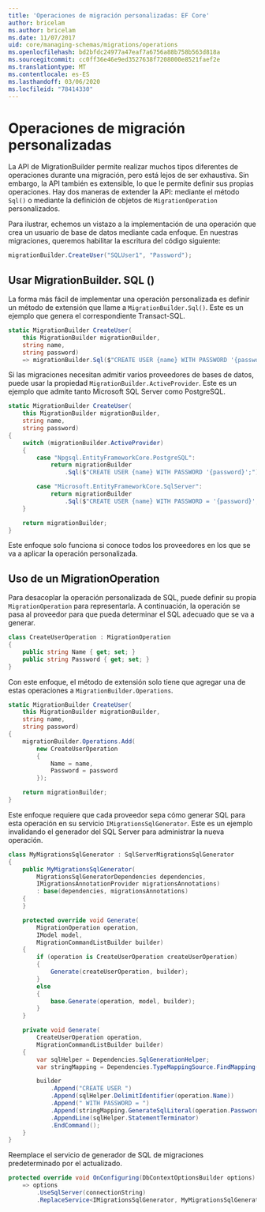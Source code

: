 ```yaml
---
title: 'Operaciones de migración personalizadas: EF Core'
author: bricelam
ms.author: bricelam
ms.date: 11/07/2017
uid: core/managing-schemas/migrations/operations
ms.openlocfilehash: bd2bfdc24977a47eaf7a6756a88b758b563d818a
ms.sourcegitcommit: cc0ff36e46e9ed3527638f7208000e8521faef2e
ms.translationtype: MT
ms.contentlocale: es-ES
ms.lasthandoff: 03/06/2020
ms.locfileid: "78414330"
---
```

# <a name="custom-migrations-operations"></a>Operaciones de migración personalizadas

La API de MigrationBuilder permite realizar muchos tipos diferentes de operaciones durante una migración, pero está lejos de ser exhaustiva. Sin embargo, la API también es extensible, lo que le permite definir sus propias operaciones. Hay dos maneras de extender la API: mediante el método `Sql()` o mediante la definición de objetos de `MigrationOperation` personalizados.

Para ilustrar, echemos un vistazo a la implementación de una operación que crea un usuario de base de datos mediante cada enfoque. En nuestras migraciones, queremos habilitar la escritura del código siguiente:

``` csharp
migrationBuilder.CreateUser("SQLUser1", "Password");
```

## <a name="using-migrationbuildersql"></a>Usar MigrationBuilder. SQL ()

La forma más fácil de implementar una operación personalizada es definir un método de extensión que llame a `MigrationBuilder.Sql()`. Este es un ejemplo que genera el correspondiente Transact-SQL.

``` csharp
static MigrationBuilder CreateUser(
    this MigrationBuilder migrationBuilder,
    string name,
    string password)
    => migrationBuilder.Sql($"CREATE USER {name} WITH PASSWORD '{password}';");
```

Si las migraciones necesitan admitir varios proveedores de bases de datos, puede usar la propiedad `MigrationBuilder.ActiveProvider`. Este es un ejemplo que admite tanto Microsoft SQL Server como PostgreSQL.

``` csharp
static MigrationBuilder CreateUser(
    this MigrationBuilder migrationBuilder,
    string name,
    string password)
{
    switch (migrationBuilder.ActiveProvider)
    {
        case "Npgsql.EntityFrameworkCore.PostgreSQL":
            return migrationBuilder
                .Sql($"CREATE USER {name} WITH PASSWORD '{password}';");

        case "Microsoft.EntityFrameworkCore.SqlServer":
            return migrationBuilder
                .Sql($"CREATE USER {name} WITH PASSWORD = '{password}';");
    }

    return migrationBuilder;
}
```

Este enfoque solo funciona si conoce todos los proveedores en los que se va a aplicar la operación personalizada.

## <a name="using-a-migrationoperation"></a>Uso de un MigrationOperation

Para desacoplar la operación personalizada de SQL, puede definir su propia `MigrationOperation` para representarla. A continuación, la operación se pasa al proveedor para que pueda determinar el SQL adecuado que se va a generar.

``` csharp
class CreateUserOperation : MigrationOperation
{
    public string Name { get; set; }
    public string Password { get; set; }
}
```

Con este enfoque, el método de extensión solo tiene que agregar una de estas operaciones a `MigrationBuilder.Operations`.

``` csharp
static MigrationBuilder CreateUser(
    this MigrationBuilder migrationBuilder,
    string name,
    string password)
{
    migrationBuilder.Operations.Add(
        new CreateUserOperation
        {
            Name = name,
            Password = password
        });

    return migrationBuilder;
}
```

Este enfoque requiere que cada proveedor sepa cómo generar SQL para esta operación en su servicio `IMigrationsSqlGenerator`. Este es un ejemplo invalidando el generador del SQL Server para administrar la nueva operación.

``` csharp
class MyMigrationsSqlGenerator : SqlServerMigrationsSqlGenerator
{
    public MyMigrationsSqlGenerator(
        MigrationsSqlGeneratorDependencies dependencies,
        IMigrationsAnnotationProvider migrationsAnnotations)
        : base(dependencies, migrationsAnnotations)
    {
    }

    protected override void Generate(
        MigrationOperation operation,
        IModel model,
        MigrationCommandListBuilder builder)
    {
        if (operation is CreateUserOperation createUserOperation)
        {
            Generate(createUserOperation, builder);
        }
        else
        {
            base.Generate(operation, model, builder);
        }
    }

    private void Generate(
        CreateUserOperation operation,
        MigrationCommandListBuilder builder)
    {
        var sqlHelper = Dependencies.SqlGenerationHelper;
        var stringMapping = Dependencies.TypeMappingSource.FindMapping(typeof(string));

        builder
            .Append("CREATE USER ")
            .Append(sqlHelper.DelimitIdentifier(operation.Name))
            .Append(" WITH PASSWORD = ")
            .Append(stringMapping.GenerateSqlLiteral(operation.Password))
            .AppendLine(sqlHelper.StatementTerminator)
            .EndCommand();
    }
}
```

Reemplace el servicio de generador de SQL de migraciones predeterminado por el actualizado.

``` csharp
protected override void OnConfiguring(DbContextOptionsBuilder options)
    => options
        .UseSqlServer(connectionString)
        .ReplaceService<IMigrationsSqlGenerator, MyMigrationsSqlGenerator>();
```
